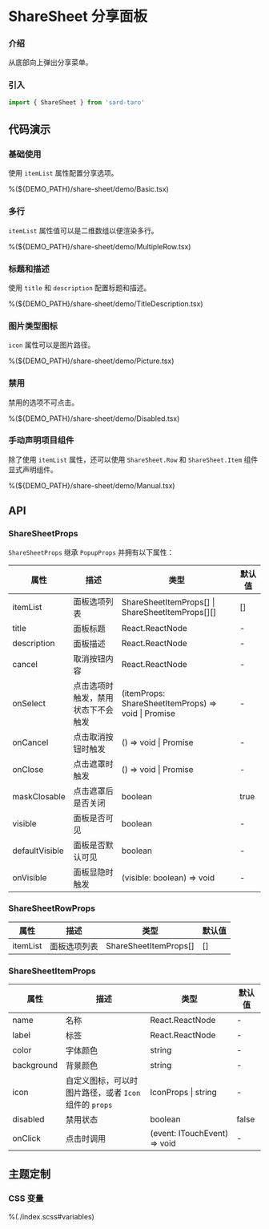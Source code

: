 # ShareSheet 分享面板

### 介绍

从底部向上弹出分享菜单。

### 引入

```ts
import { ShareSheet } from 'sard-taro'
```

## 代码演示

### 基础使用

使用 `itemList` 属性配置分享选项。

%(${DEMO_PATH}/share-sheet/demo/Basic.tsx)

### 多行

`itemList` 属性值可以是二维数组以便渲染多行。

%(${DEMO_PATH}/share-sheet/demo/MultipleRow.tsx)

### 标题和描述

使用 `title` 和 `description` 配置标题和描述。

%(${DEMO_PATH}/share-sheet/demo/TitleDescription.tsx)

### 图片类型图标

`icon` 属性可以是图片路径。

%(${DEMO_PATH}/share-sheet/demo/Picture.tsx)

### 禁用

禁用的选项不可点击。

%(${DEMO_PATH}/share-sheet/demo/Disabled.tsx)

### 手动声明项目组件

除了使用 `itemList` 属性，还可以使用 `ShareSheet.Row` 和 `ShareSheet.Item` 组件显式声明组件。

%(${DEMO_PATH}/share-sheet/demo/Manual.tsx)

## API

### ShareSheetProps

`ShareSheetProps` 继承 `PopupProps` 并拥有以下属性：

| 属性           | 描述                               | 类型                                                     | 默认值 |
| -------------- | ---------------------------------- | -------------------------------------------------------- | ------ |
| itemList       | 面板选项列表                       | ShareSheetItemProps[] \| ShareSheetItemProps[][]         | []     |
| title          | 面板标题                           | React.ReactNode                                          | -      |
| description    | 面板描述                           | React.ReactNode                                          | -      |
| cancel         | 取消按钮内容                       | React.ReactNode                                          | -      |
| onSelect       | 点击选项时触发，禁用状态下不会触发 | (itemProps: ShareSheetItemProps) => void \| Promise<any> | -      |
| onCancel       | 点击取消按钮时触发                 | () => void \| Promise<any>                               | -      |
| onClose        | 点击遮罩时触发                     | () => void \| Promise<any>                               | -      |
| maskClosable   | 点击遮罩后是否关闭                 | boolean                                                  | true   |
| visible        | 面板是否可见                       | boolean                                                  | -      |
| defaultVisible | 面板是否默认可见                   | boolean                                                  | -      |
| onVisible      | 面板显隐时触发                     | (visible: boolean) => void                               | -      |

### ShareSheetRowProps

| 属性     | 描述         | 类型                  | 默认值 |
| -------- | ------------ | --------------------- | ------ |
| itemList | 面板选项列表 | ShareSheetItemProps[] | []     |

### ShareSheetItemProps

| 属性       | 描述                                                   | 类型                         | 默认值 |
| ---------- | ------------------------------------------------------ | ---------------------------- | ------ |
| name       | 名称                                                   | React.ReactNode              | -      |
| label      | 标签                                                   | React.ReactNode              | -      |
| color      | 字体颜色                                               | string                       | -      |
| background | 背景颜色                                               | string                       | -      |
| icon       | 自定义图标，可以时图片路径，或者 `Icon` 组件的 `props` | IconProps \| string          | -      |
| disabled   | 禁用状态                                               | boolean                      | false  |
| onClick    | 点击时调用                                             | (event: ITouchEvent) => void | -      |

## 主题定制

### CSS 变量

%(./index.scss#variables)
